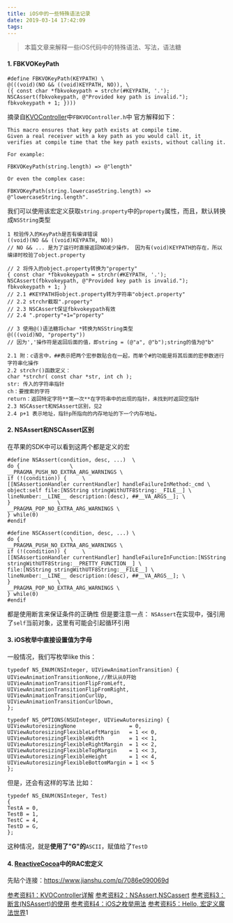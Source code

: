 ```yaml
---
title: iOS中的一些特殊语法记录
date: 2019-03-14 17:42:09
tags:
---
```



> 本篇文章来解释一些iOS代码中的特殊语法、写法，语法糖
#### 1. FBKVOKeyPath
```
#define FBKVOKeyPath(KEYPATH) \
@(((void)(NO && ((void)KEYPATH, NO)), \
({ const char *fbkvokeypath = strchr(#KEYPATH, '.'); NSCAssert(fbkvokeypath, @"Provided key path is invalid."); fbkvokeypath + 1; })))
```
摘录自[KVOController](https://github.com/facebook/KVOController)中`FBKVOController.h`中
官方解释如下：
```
This macro ensures that key path exists at compile time.
Given a real receiver with a key path as you would call it, it verifies at compile time that the key path exists, without calling it.

For example:

FBKVOKeyPath(string.length) => @"length"

Or even the complex case:

FBKVOKeyPath(string.lowercaseString.length) => @"lowercaseString.length".
```
我们可以使用该宏定义获取`string.property`中的`property`属性，而且，默认转换成`NSString`类型
```
1 校验传入的KeyPath是否有编译错误
((void)(NO && ((void)KEYPATH, NO))
// NO && ... 是为了运行时直接返回NO减少操作， 因为有(void)KEYPATH的存在，所以编译时校验了object.property

// 2 将传入的object.property转换为"property"
{ const char *fbkvokeypath = strchr(#KEYPATH, '.'); NSCAssert(fbkvokeypath, @"Provided key path is invalid."); fbkvokeypath + 1; }
// 2.1 #KEYPATH将object.property转为字符串"object.property"
// 2.2 strchr截取".property"
// 2.3 NSCAssert保证fbkvokeypath有效
// 2.4 ".property"+1="property"

// 3 使用@()语法糖将char *转换为NSString类型
@(((void)NO, "property"))
// 因为','操作符是返回后面的值，即string = (@"a", @"b");string的值为@"b"

2.1 附：c语言中，##表示把两个宏参数贴合在一起，而单个#的功能是将其后面的宏参数进行字符串化操作
2.2 strchr()函数定义：
char *strchr( const char *str, int ch ); 
str: 传入的字符串指针
ch：要搜索的字符
return：返回特定字符**第一次**在字符串中的出现的指针，未找到时返回空指针
2.3 NSCAssert和NSAssert区别，见2
2.4 p+1 表示地址，指针p所指向的内存地址的下一个内存地址。

```


#### 2. NSAssert和NSCAssert区别
在苹果的SDK中可以看到这两个都是定义的宏
```
#define NSAssert(condition, desc, ...)  \  
do {                \  
__PRAGMA_PUSH_NO_EXTRA_ARG_WARNINGS \  
if (!(condition)) {     \  
[[NSAssertionHandler currentHandler] handleFailureInMethod:_cmd \  
object:self file:[NSString stringWithUTF8String:__FILE__] \  
lineNumber:__LINE__ description:(desc), ##__VA_ARGS__]; \  
}               \  
__PRAGMA_POP_NO_EXTRA_ARG_WARNINGS \  
} while(0)  
#endif 
```
```
#define NSCAssert(condition, desc, ...) \  
do {                \  
__PRAGMA_PUSH_NO_EXTRA_ARG_WARNINGS \  
if (!(condition)) {     \  
[[NSAssertionHandler currentHandler] handleFailureInFunction:[NSString stringWithUTF8String:__PRETTY_FUNCTION__] \  
file:[NSString stringWithUTF8String:__FILE__] \  
lineNumber:__LINE__ description:(desc), ##__VA_ARGS__]; \  
}               \  
__PRAGMA_POP_NO_EXTRA_ARG_WARNINGS \  
} while(0)  
#endif 
```
都是使用断言来保证条件的正确性
但是要注意一点：
`NSAssert`在实现中，强引用了`self`当前对象，这里有可能会引起循环引用

#### 3. iOS枚举中直接设置值为字母
一般情况，我们写枚举like this：
```
typedef NS_ENUM(NSInteger, UIViewAnimationTransition) {  
UIViewAnimationTransitionNone,//默认从0开始  
UIViewAnimationTransitionFlipFromLeft,  
UIViewAnimationTransitionFlipFromRight,  
UIViewAnimationTransitionCurlUp,  
UIViewAnimationTransitionCurlDown,  
};  

typedef NS_OPTIONS(NSUInteger, UIViewAutoresizing) {  
UIViewAutoresizingNone                 = 0,  
UIViewAutoresizingFlexibleLeftMargin   = 1 << 0,  
UIViewAutoresizingFlexibleWidth        = 1 << 1,  
UIViewAutoresizingFlexibleRightMargin  = 1 << 2,  
UIViewAutoresizingFlexibleTopMargin    = 1 << 3,  
UIViewAutoresizingFlexibleHeight       = 1 << 4,  
UIViewAutoresizingFlexibleBottomMargin = 1 << 5  
}; 
```
但是，还会有这样的写法
比如：
```
typedef NS_ENUM(NSInteger, Test)
{
TestA = 0,
TestB = 1,
TestC = 4,
TestD = G,
};
```
这种情况，就是**使用了"G"的**`ASCII`，赋值给了`TestD`
#### 4. [ReactiveCocoa](https://github.com/ReactiveCocoa/ReactiveCocoa)中的**RAC宏定义**
先贴个连接：https://www.jianshu.com/p/7086e090069d


[参考资料1：KVOController详解](https://www.jianshu.com/p/8deccb9c8398)
[参考资料2：NSAssert,NSCassert](https://blog.csdn.net/likendsl/article/details/36631401)
[参考资料3：断言(NSAssert)的使用](https://www.jianshu.com/p/6e444981ab45)
[参考资料4：iOS之枚举用法](https://www.jianshu.com/p/740233c2d638)
[参考资料5：Hello, 宏定义魔法世界](https://www.jianshu.com/p/4a1531bac39f)1
